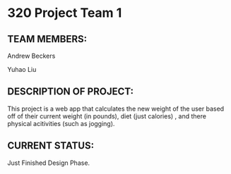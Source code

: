 # 320 Project Team 1

TEAM MEMBERS:
--------------
Andrew Beckers

Yuhao Liu

DESCRIPTION OF PROJECT:
------------------------
This project is a web app that calculates the new weight of the user based off of their current weight (in pounds), diet (just calories) , and there physical acitivities (such as jogging). 

CURRENT STATUS:
---------------
Just Finished Design Phase.
